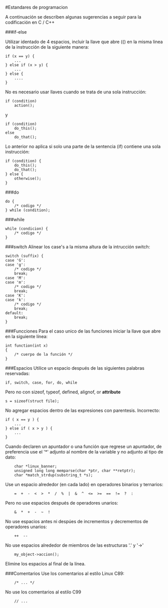 #Estandares de programacion

A continuación se describen algunas sugerencias a seguir para la codificación en C / C++

###if-else

Utilizar identado de 4 espacios, incluir la llave que abre ({) en la misma linea 
de la instrucción de la siguiente manera:

```
if (x == y) {
    ...
} else if (x > y) {
    ...
} else {
    ....
}
```

No es necesario usar llaves cuando se trata de una sola instrucción:

```
if (condition)
    action();
```
y

```
if (condition)
    do_this();
else
    do_that();
```

Lo anterior no aplica si solo una parte de la sentencia (if) contiene una sola instrucción:

```
if (condition) {
    do_this();
    do_that();
} else {
    otherwise();
}
```

###do


```
do {
    /* codigo */
} while (condition);
```

###while

```
while (condicion) {
    /* codigo */
}
```

###switch
Alinear los case's a la misma altura de la intrucción switch:

```
switch (suffix) {
case 'G':
case 'g':
    /* codigo */
    break;
case 'M':
case 'm':
    /* codigo */
    break;
case 'K':
case 'k':
    /* codigo */
    break;
default:
    break;
}
```

###Funcciones
Para el caso unico de las funciones iniciar la llave que abre en la siguiente línea:

```
int function(int x)
{
    /* cuerpo de la función */
}
```

###Espacios
Utilice un espacio después de las siguientes palabras reservadas:

```
if, switch, case, for, do, while
```

Pero no con sizeof, typeof, defined, alignof, or __attribute__

```
s = sizeof(struct file);
```

No agregar espacios dentro de las expresiones con parentesis.
Incorrecto:
```
if ( x == y ) {
    ...
} else if ( x > y ) {
    ...
}
```

Cuando declaren un apuntador o una función que regrese un apuntador, de preferencia
use el '*' adjunto al nombre de la variable y no adjunto al tipo de dato:
```
	char *linux_banner;
	unsigned long long memparse(char *ptr, char **retptr);
	char *match_strdup(substring_t *s);
```
Use un espacio alrededor (en cada lado) en operadores binarios y ternarios:
```
	=  +  -  <  >  *  /  %  |  &  ^  <=  >=  ==  !=  ?  :
```
Pero no use espacios después de operadores unarios:
```
	&  *  +  -  ~  !  
```
No use espacios antes ni despúes de incrementos y decrementos de operadores unarios:
```
	++  --
```
No use espacios alrededor de miembros de las estructuras '.' y '->' 
```
	my_object->accion();
```
Elimine los espacios al final de la línea.

###Comentarios
Use los comentarios al estilo Linux C89: 
```
	/* ... */
```
No use los comentarios al estilo C99 
```
	// ... 
```
